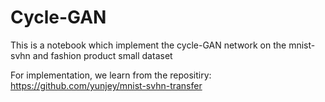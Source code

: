 # Cycle-GAN
This is a notebook which implement the cycle-GAN network on the mnist-svhn and fashion product small dataset

For implementation, we learn from the repositiry: https://github.com/yunjey/mnist-svhn-transfer
